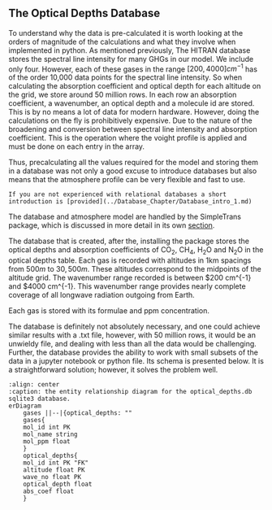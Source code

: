 ## The Optical Depths Database

To understand why the data is pre-calculated it is worth looking at the orders of magnitude of the calculations and what they involve when implemented in python. As mentioned previously, The HITRAN database stores the spectral line intensity for many GHGs in our model. We include only four. However, each of these gases in the range $[200,4000] cm^{-1}$ has of the order 10,000 data points for the spectral line intensity. So when calculating the absorption coefficient and optical depth for each altitude on the grid, we store around 50 million rows. In each row an absorption coefficient, a wavenumber, an optical depth and a molecule id are stored. 
This is by no means a lot of data for modern hardware. However, doing the calculations on the fly is prohibitively expensive. Due to the nature of the broadening and conversion between spectral line intensity and absorption coefficient. This is the operation where the voight profile is applied and must be done on each entry in the array. 

Thus, precalculating all the values required for the model and storing them in a database was not only a good excuse to introduce databases but also means that the atmosphere profile can be very flexible and fast to use. 
```{note}
If you are not experienced with relational databases a short introduction is [provided](../Database_Chapter/Database_intro_1.md)
```

The database and atmosphere model are handled by the SimpleTrans package, which is discussed in more detail in its own [section](../Chapter_SimpleTrans/SimpleTrans.md).  

The database that is created, after the, installing the package stores the optical depths and absorption coefficients of $\textrm{CO}_2$, $\textrm{CH}_4$, $\textrm{H}_2\textrm{O}$ and $\textrm{N}_2\textrm{O}$ in the optical depths table. Each gas is recorded with altitudes in 1km spacings from $500 m$ to $30,500 m$. These altitudes correspond to the midpoints of the altitude grid. The wavenumber range recorded is between $200 cm^{-1} and $4000 cm^{-1}. This wavenumber range provides nearly complete coverage of all longwave radiation outgoing from Earth.

Each gas is stored with its formulae and ppm concentration.

The database is definitely not absolutely necessary, and one could achieve similar results with a .txt file, however, with 50 million rows, it would be an unwieldy file, and dealing with less than all the data would be challenging. Further, the database provides the ability to work with small subsets of the data in a jupyter notebook or python file. Its schema is presented below. It is a straightforward solution; however, it solves the problem well. 

```{mermaid}   
:align: center
:caption: the entity relationship diagram for the optical_depths.db sqlite3 database.
erDiagram
    gases ||--|{optical_depths: ""
    gases{
    mol_id int PK
    mol_name string
    mol_ppm float
    }
    optical_depths{
    mol_id int PK "FK"
    altitude float PK
    wave_no float PK
    optical_depth float
    abs_coef float
    }
```

